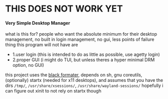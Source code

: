 # THIS DOES NOT WORK YET

#### Very Simple Desktop Manager

what is this for?
people who want the absolute minimum for their desktop management,
no built in login management, no gui, less points of failure
thing this program will not have are
* 1.user login (this is intended to do as little as possible, use agetty login)
* 2.proper GUI (i might do TUI, but unless theres a hyper minimal DRM option, no GUI)

this project uses the [black formater](https://github.com/psf/black),
depends on sh, gnu coreutils, (optionally) startx (needed for x11 desktops), and assumes
that you have the dirs ``/tmp/``, ``/usr/share/xsessions/``, 
``/usr/share/wayland-sessions/`` hopefully i can figure out xinit to not rely on startx though
